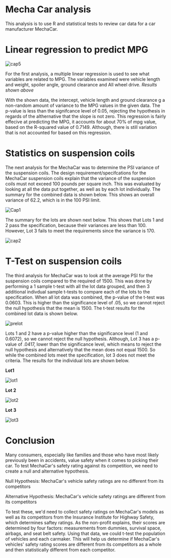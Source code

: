 # Mecha Car analysis
This analysis is to use R and statistical tests to review car data for a car manufacturer MechaCar.

# Linear regression to predict MPG

![cap5](https://user-images.githubusercontent.com/82550431/136375758-96f6e081-863e-449b-ba3f-78b7941ddc43.png)

For the first analysis, a multiple linear regression is used to see what variables are related to MPG. The variables examined were vehicle length and weight, spoiler angle, ground clearance and All wheel drive. *Results shown above*

With the shown data, the intercept, vehicle length and ground clearance g a non-random amount of variance to the MPG values in the given data. The p-value is less than the signifcance level of 0.05, rejecting the hypothesis in regards of the althernative that the slope is not zero. This regression is fairly effecive at predicting the MPG, it accounts for about 70% of mpg value, based on the R-squared value of 0.7149. Although, there is still variation that is not accounted for based on this regression.

# Statistics on suspension coils
The next analysis for the MechaCar was to determine the PSI variance of the suspension coils. The design requirement/specifcations for the MechaCar suspension coils explain that the variance of the suspension coils must not exceed 100 pounds per square inch. This was evaluated by looking at all the data put together, as well as by each lot individually. The summary for the combined data is shown below. This shows an overall variance of 62.2, which is in the 100 PSI limit.

![Cap1](https://user-images.githubusercontent.com/82550431/136377015-998b6ba1-45ab-4f09-a527-7236389d7282.png)

The summary for the lots are shown next below. This shows that Lots 1 and 2 pass the specification, because their variances are less than 100. However, Lot 3 fails to meet the requirements since the variance is 170.

![cap2](https://user-images.githubusercontent.com/82550431/136377032-4062d046-bb48-4ab1-9206-6ce83fb907ea.png)

# T-Test on suspension coils
The third analysis for MechaCar was to look at the average PSI for the suspension coils compared to the required of 1500. This was done by performing a 1 sample t-test with all the lot data grouped, and then 3 additional indivdual sample t-tests to compare each of the lots to the specification. When all lot data was combined, the p-value of the t-test was 0.0603. This is higher than the significance level of .05, so we cannot reject the null hypothesis that the mean is 1500. The t-test results for the combined lot data is shown below.

![prelot](https://user-images.githubusercontent.com/82550431/136378024-32aa155c-82e7-44dc-9e08-fbd10b1827c6.png)

 
Lots 1 and 2 have a p-value higher than the significance level (1 and 0.6072), so we cannot reject the null hypothesis. Although, Lot 3 has a p-value of .0417, lower than the significance level, which means to reject the null hypothesis and alternatively that the mean does not equal 1500. So while the combined lots meet the specification, lot 3 does not meet the criteria. 
The results for the individual lots are shown below.


**Lot1**

![lot1](https://user-images.githubusercontent.com/82550431/136378040-5a536d9d-9ae0-4dac-8ec9-e8c741b97ada.png)

**Lot 2**

![lot2](https://user-images.githubusercontent.com/82550431/136378064-5ed50bcf-4bc8-4e20-9f4a-4129c3abc0e5.png)

**Lot 3**

![lot3](https://user-images.githubusercontent.com/82550431/136378078-f88307c5-bacf-41c8-ac0c-3f0f2bf0b252.png)

# Conclusion
Many consumers, especially like families and those who have most likely previously been in accidents, value safety when it comes to picking their car. To test MechaCar's safety rating against its competition, we need to create a null and alternative hypothesis.

Null Hypothesis: MechaCar's vehicle safety ratings are no different from its competitors

Alternative Hypothesis: MechaCar's vehicle safety ratings are different from its competitors

To test these, we'd need to collect safety ratings on MechaCar's models as well as its competitors from the Insurance Institute for Highway Safety, which determines saftey ratings. As the non-profit explains, their scores are determined by four factors: measurements from dummies, survival space, airbags, and seat belt safety. Using that data, we could t-test the population of vehicles and each carmaker. This will help us determine if MechaCar's vehicles' safety rating scores are  different from its competitors as a whole and then statistically different from each competitor.
